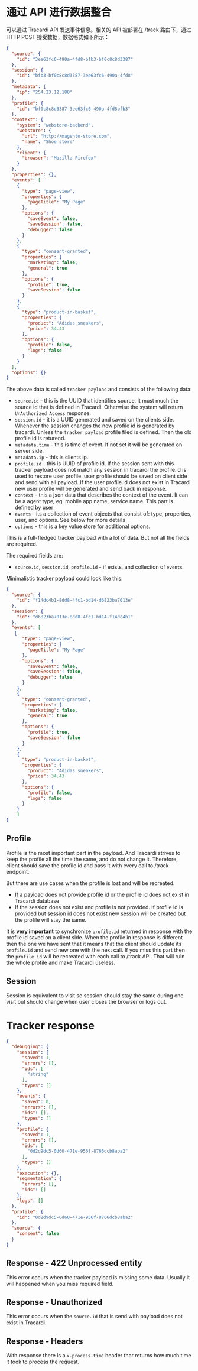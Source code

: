# 通过 API 进行数据整合

可以通过 Tracardi API 发送事件信息。相关的 API 被部署在 /track 路由下，通过 HTTP POST 接受数据，数据格式如下所示：

```json
{
  "source": {
    "id": "3ee63fc6-490a-4fd8-bfb3-bf0c8c8d3387"
  },
  "session": {
    "id": "bfb3-bf0c8c8d3387-3ee63fc6-490a-4fd8"
  },
  "metadata": {
    "ip": "254.23.12.188"
  },
  "profile": {
    "id": "bf0c8c8d3387-3ee63fc6-490a-4fd8bfb3"
  },
  "context": {
    "system": "webstore-backend",
    "webstore": {
      "url": "http://magento-store.com",
      "name": "Shoe store"
    },
    "client": {
      "browser": "Mozilla Firefox"
    }
  },
  "properties": {},
  "events": [
    {
      "type": "page-view",
      "properties": {
        "pageTitle": "My Page"
      },
      "options": {
        "saveEvent": false,
        "saveSession": false,
        "debugger": false
      }
    },
    {
      "type": "consent-granted",
      "properties": {
        "marketing": false,
        "general": true
      },
      "options": {
        "profile": true,
        "saveSession": false
      }
    },
    {
      "type": "product-in-basket",
      "properties": {
        "product": "Adidas sneakers",
        "price": 34.43
      },
      "options": {
        "profile": false,
        "logs": false
      }
    }
  ],
  "options": {}
}
```

The above data is called `tracker payload` and consists of the following data:

* `source.id` - this is the UUID that identifies source. It must much the source id that is defined in Tracardi. Otherwise the system will return `UnAuthorized Access` response.
* `session.id` - it is a UUID generated and saved on the clients side. Whenever the session changes the new profile id is generated by tracardi. Unless the `tracker payload` profile filed is defined. Then the old profile id is returend. 
* `metadata.time` - this is time of event. If not set it will be generated on server side.
* `metadata.ip` - this is clients ip.
* `profile.id` - this is UUID of profile id. If the session sent with this tracker payload does not match any session in tracardi the profile.id is used to restore user profile. user profile should be saved on client side and send with all payload. If the user profile.id does not exist in Tracardi new user profile will be generated and send back in response.
* `context` - this a json data that describes the context of the event. It can be a agent type, eg. mobile app name, service name. This part is defined by user
* `events` - its a collection of event objects that consist of: type, properties, user, and options. See below for more details
* `options` - this is a key value store for additional options.

This is a full-fledged tracker payload with a lot of data. But not all the fields are required.  

The required fields are:

* `source.id`, `session.id`, `profile.id` - if exists, and collection of `events`

Minimalistic tracker payload could look like this:

```json
{
  "source": {
    "id": "f14dc4b1-8dd8-4fc1-bd14-d6823ba7013e"
  },
  "session": {
    "id": "d6823ba7013e-8dd8-4fc1-bd14-f14dc4b1"
  },
  "events": [
   {
      "type": "page-view",
      "properties": {
        "pageTitle": "My Page"
      },
      "options": {
        "saveEvent": false,
        "saveSession": false,
        "debugger": false
      }
    },
    {
      "type": "consent-granted",
      "properties": {
        "marketing": false,
        "general": true
      },
      "options": {
        "profile": true,
        "saveSession": false
      }
    },
    {
      "type": "product-in-basket",
      "properties": {
        "product": "Adidas sneakers",
        "price": 34.43
      },
      "options": {
        "profile": false,
        "logs": false
      }
    }
    ]
}
```

## Profile

Profile is the most important part in the payload. And Tracardi strives to keep the profile all the time the same, and
do not change it. Therefore, client should save the profile id and pass it with every call to /track endpoint.

But there are use cases when the profile is lost and will be recreated.

* If a payload does not provide profile id or the profile id does not exist in Tracardi database
* If the session does not exist and profile is not provided. If profile id is provided but session id does not exist new
  session will be created but the profile will stay the same.

It is **very important** to synchronize `profile.id` returned in response with the profile id saved on a client side. 
When the profile in response is different then the one we have sent that it means that the client should update its 
`profile.id` and send new one with the next call. If you miss this part then the `profile.id` will be recreated with 
each call to /track API. That will ruin the whole profile and make Tracardi useless.

## Session

Session is equivalent to visit so session should stay the same during one visit but should change when user closes the
browser or logs out.

# Tracker response

```json
{
  "debugging": {
    "session": {
      "saved": 1,
      "errors": [],
      "ids": [
        "string"
      ],
      "types": []
    },
    "events": {
      "saved": 0,
      "errors": [],
      "ids": [],
      "types": []
    },
    "profile": {
      "saved": 1,
      "errors": [],
      "ids": [
        "0d2d9dc5-0d60-471e-956f-8766dcb8aba2"
      ],
      "types": []
    },
    "execution": {},
    "segmentation": {
      "errors": [],
      "ids": []
    },
    "logs": []
  },
  "profile": {
    "id": "0d2d9dc5-0d60-471e-956f-8766dcb8aba2"
  },
  "source": {
    "consent": false
  }
}
```

## Response - 422 Unprocessed entity

This error occurs when the tracker payload is missing some data. Usually it will happened when you miss required field.

## Response - Unauthorized

This error occurs when the `source.id` that is send with payload does not exist in Tracardi.

## Response - Headers

With response there is a `x-process-time` header thar returns how much time it took to process the request.